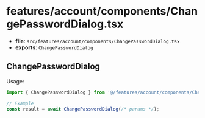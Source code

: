 # features/account/components/ChangePasswordDialog.tsx

- **file**: `src/features/account/components/ChangePasswordDialog.tsx`
- **exports**: `ChangePasswordDialog`

## ChangePasswordDialog

Usage:

```ts
import { ChangePasswordDialog } from '@/features/account/components/ChangePasswordDialog';

// Example
const result = await ChangePasswordDialog(/* params */);
```
